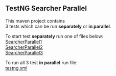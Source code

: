 ## TestNG Searcher Parallel

This maven project contains  
3 tests which can be run **separately** or **in parallel**.

 
To start test **separately** run one of files below:   
[SearcherParallel1](src/test/java/SearcherParallel1.java)  
[SearcherParallel2](src/test/java/SearcherParallel1.java)  
[SearcherParallel3](src/test/java/SearcherParallel1.java)

To run all 3 test **in parallel** run file:  
[testng.xml](testng.xml)  

